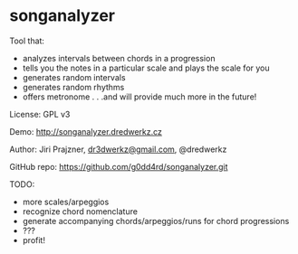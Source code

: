 # songanalyzer
Tool that:
- analyzes intervals between chords in a progression
- tells you the notes in a particular scale and plays the scale for you
- generates random intervals
- generates random rhythms
- offers metronome
. . .and will provide much more in the future!

License: GPL v3

Demo: http://songanalyzer.dredwerkz.cz

Author: Jiri Prajzner, dr3dwerkz@gmail.com, @dredwerkz

GitHub repo: https://github.com/g0dd4rd/songanalyzer.git

TODO:
- more scales/arpeggios
- recognize chord nomenclature
- generate accompanying chords/arpeggios/runs for chord progressions
- ???
- profit!


